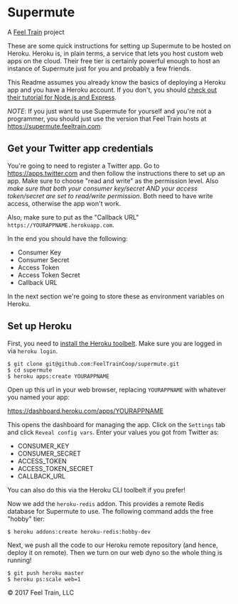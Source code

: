 # Supermute
A [Feel Train](https://feeltrain.com) project

These are some quick instructions for setting up Supermute to be hosted on Heroku. Heroku is, in plain terms, a service that lets you host custom web apps on the cloud. Their free tier is certainly powerful enough to host an instance of Supermute just for you and probably a few friends.

This Readme assumes you already know the basics of deploying a Heroku app and you have a Heroku account. If you don't, you should [check out their tutorial for Node.js and Express](https://devcenter.heroku.com/articles/getting-started-with-nodejs#introduction).

*NOTE*: If you just want to use Supermute for yourself and you're not a programmer, you should just use the version that Feel Train hosts at https://supermute.feeltrain.com.

## Get your Twitter app credentials

You're going to need to register a Twitter app. Go to https://apps.twitter.com and then follow the instructions there to set up an app. Make sure to choose "read and write" as the permission level. Also _make sure that both your consumer key/secret AND your access token/secret are set to read/write permission_. Both need to have write access, otherwise the app won't work.

Also, make sure to put as the "Callback URL" `https://YOURAPPNAME.herokuapp.com`.

In the end you should have the following:

- Consumer Key
- Consumer Secret
- Access Token
- Access Token Secret
- Callback URL

In the next section we're going to store these as environment variables on Heroku.

## Set up Heroku

First, you need to [install the Heroku toolbelt](https://devcenter.heroku.com/articles/heroku-cli). Make sure you are logged in via `heroku login`.

```
$ git clone git@github.com:FeelTrainCoop/supermute.git
$ cd supermute
$ heroku apps:create YOURAPPNAME
```

Open up this url in your web browser, replacing `YOURAPPNAME` with whatever you named your app:

https://dashboard.heroku.com/apps/YOURAPPNAME

This opens the dashboard for managing the app. Click on the `Settings` tab and click `Reveal config vars`. Enter your values you got from Twitter as:

- CONSUMER_KEY
- CONSUMER_SECRET
- ACCESS_TOKEN
- ACCESS_TOKEN_SECRET
- CALLBACK_URL

You can also do this via the Heroku CLI toolbelt if you prefer!

Now we add the `heroku-redis` addon. This provides a remote Redis database for Supermute to use. The following command adds the free "hobby" tier:

```
$ heroku addons:create heroku-redis:hobby-dev
```

Next, we push all the code to our Heroku remote repository (and hence, deploy it on remote). Then we turn on our web dyno so the whole thing is running!

```
$ git push heroku master
$ heroku ps:scale web=1
```

&copy; 2017 Feel Train, LLC
